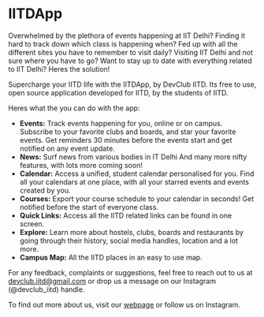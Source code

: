 # IITDApp
Overwhelmed by the plethora of events happening at IIT Delhi? Finding it hard to track down which class is happening when? Fed up with all the different sites you have to remember to visit daily? Visiting IIT Delhi and not sure where you have to go? Want to stay up to date with everything related to IIT Delhi? 
Heres the solution! 

Supercharge your IITD life with the IITDApp, by DevClub IITD. Its free to use, open source application developed for IITD, by the students of IITD. 

Heres what the you can do with the app:
- **Events:** Track events happening for you, online or on campus. Subscribe to your favorite clubs and boards, and star your favorite events. Get reminders 30 minutes before the events start and get notified on any event update.
- **News:** Surf news from various bodies in IT Delhi
And many more nifty features, with lots more coming soon! 
- **Calendar:** Access a unified, student calendar personalised for you. Find all your calendars at one place, with all your starred events and events created by you.
- **Courses:** Export your course schedule to your calendar in seconds! Get notified before the start of everyone class.
- **Quick Links:** Access all the IITD related links can be found in one screen.
- **Explore:** Learn more about hostels, clubs, boards and restaurants by going through their history, social media handles, location and a lot more.
- **Campus Map:** All the IITD places in an easy to use map.

For any feedback, complaints or suggestions, feel free to reach out to us at devclub.iitd@gmail.com or drop us a message on our Instagram (@devclub_iitd) handle.

To find out more about us, visit our [webpage](https://devclub.in) or follow us on Instagram.
